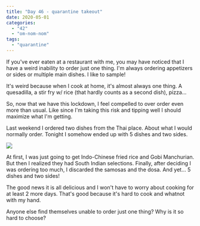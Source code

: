 ```yaml
---
title: "Day 46 - quarantine takeout"
date: 2020-05-01
categories: 
  - "42"
  - "om-nom-nom"
tags: 
  - "quarantine"
---
```


If you've ever eaten at a restaurant with me, you may have noticed that I have a weird inability to order just one thing. I'm always ordering appetizers or sides or multiple main dishes. I like to sample!

It's weird because when I cook at home, it's almost always one thing. A quesadilla, a stir fry w/ rice (that hardly counts as a second dish), pizza...

So, now that we have this lockdown, I feel compelled to over order even more than usual. Like since I'm taking this risk and tipping well I should maximize what I'm getting.

Last weekend I ordered two dishes from the Thai place. About what I would normally order. Tonight I somehow ended up with 5 dishes and two sides.

![](images/img_3962-300x225.jpg)

At first, I was just going to get Indo-Chinese fried rice and Gobi Manchurian. But then I realized they had South Indian selections. Finally, after deciding I was ordering too much, I discarded the samosas and the dosa. And yet... 5 dishes and two sides!

The good news it is all delicious and I won't have to worry about cooking for at least 2 more days. That's good because it's hard to cook and whatnot with my hand.

Anyone else find themselves unable to order just one thing? Why is it so hard to choose?

